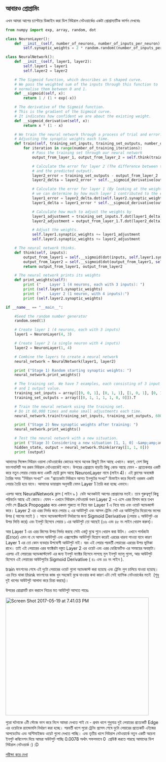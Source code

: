 ## আবারও প্রোগ্রামিং  

<p class="p1">এখন আমরা আগের চ্যাপ্টারে ডিজাইন করা ডিপ নিউরাল নেটওয়ার্কের একটা প্রোগ্রাম্যাটিক ভার্সন দেখবোঃ</p>


```python
from numpy import exp, array, random, dot

class NeuronLayer():
    def __init__(self, number_of_neurons, number_of_inputs_per_neuron):
        self.synaptic_weights = 2 * random.random((number_of_inputs_per_neuron, number_of_neurons)) - 1

class NeuralNetwork():
    def __init__(self, layer1, layer2):
        self.layer1 = layer1
        self.layer2 = layer2

    # The Sigmoid function, which describes an S shaped curve.
    # We pass the weighted sum of the inputs through this function to
    # normalise them between 0 and 1.
    def __sigmoid(self, x):
        return 1 / (1 + exp(-x))

    # The derivative of the Sigmoid function.
    # This is the gradient of the Sigmoid curve.
    # It indicates how confident we are about the existing weight.
    def __sigmoid_derivative(self, x):
        return x * (1 - x)

    # We train the neural network through a process of trial and error.
    # Adjusting the synaptic weights each time.
    def train(self, training_set_inputs, training_set_outputs, number_of_training_iterations):
        for iteration in range(number_of_training_iterations):
            # Pass the training set through our neural network
            output_from_layer_1, output_from_layer_2 = self.think(training_set_inputs)

            # Calculate the error for layer 2 (The difference between the desired output
            # and the predicted output).
            layer2_error = training_set_outputs - output_from_layer_2
            layer2_delta = layer2_error * self.__sigmoid_derivative(output_from_layer_2)

            # Calculate the error for layer 1 (By looking at the weights in layer 1,
            # we can determine by how much layer 1 contributed to the error in layer 2).
            layer1_error = layer2_delta.dot(self.layer2.synaptic_weights.T)
            layer1_delta = layer1_error * self.__sigmoid_derivative(output_from_layer_1)

            # Calculate how much to adjust the weights by
            layer1_adjustment = training_set_inputs.T.dot(layer1_delta)
            layer2_adjustment = output_from_layer_1.T.dot(layer2_delta)

            # Adjust the weights.
            self.layer1.synaptic_weights += layer1_adjustment
            self.layer2.synaptic_weights += layer2_adjustment

    # The neural network thinks.
    def think(self, inputs):
        output_from_layer1 = self.__sigmoid(dot(inputs, self.layer1.synaptic_weights))
        output_from_layer2 = self.__sigmoid(dot(output_from_layer1, self.layer2.synaptic_weights))
        return output_from_layer1, output_from_layer2

    # The neural network prints its weights
    def print_weights(self):
        print ("    Layer 1 (4 neurons, each with 3 inputs): ")
        print (self.layer1.synaptic_weights)
        print ("    Layer 2 (1 neuron, with 4 inputs):")
        print (self.layer2.synaptic_weights)

if __name__ == "__main__":

    #Seed the random number generator
    random.seed(1)

    # Create layer 1 (4 neurons, each with 3 inputs)
    layer1 = NeuronLayer(4, 3)

    # Create layer 2 (a single neuron with 4 inputs)
    layer2 = NeuronLayer(1, 4)

    # Combine the layers to create a neural network
    neural_network = NeuralNetwork(layer1, layer2)

    print ("Stage 1) Random starting synaptic weights: ")
    neural_network.print_weights()

    # The training set. We have 7 examples, each consisting of 3 input values
    # and 1 output value.
    training_set_inputs = array([[0, 0, 1], [0, 1, 1], [1, 0, 1], [0, 1, 0], [1, 0, 0], [1, 1, 1], [0, 0, 0]])
    training_set_outputs = array([[0, 1, 1, 1, 1, 0, 0]]).T

    # Train the neural network using the training set.
    # Do it 60,000 times and make small adjustments each time.
    neural_network.train(training_set_inputs, training_set_outputs, 60000)

    print ("Stage 2) New synaptic weights after training: ")
    neural_network.print_weights()

    # Test the neural network with a new situation.
    print ("Stage 3) Considering a new situation [1, 1, 0] -&amp;amp;amp;amp;amp;amp;gt; ?: ")
    hidden_state, output = neural_network.think(array([1, 1, 0]))
    print (output)
```

<p class="p1">আমাদের সিঙ্গেল নিউরন ওয়ালা নেটওয়ার্কের কোডের সাথে অনেক কিছুই মিল আছে এখানে। কারণ<span class="s1">, </span>বেশ কিছু ফাংশনালিটি সব রকম নিউরাল নেটওয়ার্কেই লাগে। উপরের প্রোগ্রামে বাড়তি কিছু কোড আছে যেমন<span class="s1"> - </span>প্রত্যেকবার একটি করে নতুন লেয়ার নেয়ার জন্য একটি ছোট্ট ক্লাস আছে<span class="s1"> NeuronLayer </span>নামে (লাইন 4)। এই ক্লাসের অবজেক্ট তৈরির সময় "নিউরন সংখ্যা" এবং "প্রত্যেকটা নিউরনে আগত ইনপুটের সংখ্যা" ডিফাইন করে দিলেই ওরকম একটা লেয়ার তৈরি হয়ে যাবে। আমাদের ডায়াগ্রাম অনুযায়ী যেমন<span class="s1"> Layer 1 </span>তৈরি করা হচ্ছে এভাবে।</p>
<p class="p1">এরপর আছে<span class="s1"> NeuralNetwork </span>ক্লাস ( লাইন ৯ )  যেটা অনেকটাই আগের প্রোগ্রামের মতই। তবে গুরুত্বপূর্ণ কিছু পরিবর্তন আছে এই কোডে। যেমন<span class="s1"> - </span>এখানে নিউরাল নেটওয়ার্ক যখন<span class="s1"> Layer 2 -</span>এ এসে এরর হিসাব করে তখন সেটা সে<span class="s1"> Back Propogate </span>করে একদম শুরুতে না নিয়ে বরং<span class="s1"> Layer 1 </span>এ নিয়ে যায় এবং ওয়েট অ্যাডজাস্ট করে।<span class="s1"> Layer 2 </span>এর এরর নির্ভর করে লেয়ার ২ এর আউটপুট এবং আসল ট্রেনিং সেট এর আউটপুটের বিয়োগের ফলের উপর ( আগের মতই ) । সাথে অ্যাডজাস্টমেন্ট নির্ধারণের জন্য<span class="s1"> Sigmoid Derivative (লেয়ার ২ আউটপুট এর উপর ভিত্তি করে) </span>এবং ইনপুট হিসেবে লেয়ার ১ এর আউটপুট তো আছেই<span class="s1"> (৩৬ এবং ৪৫ </span>নং লাইন খেয়াল করুন<span class="s1">)</span>।</p>
<p class="p1">আর<span class="s1"> Layer 1 </span>এর এরর কিসের উপর নির্ভর করছে সেটা একটু বুঝে শুনে খেয়াল করা উচিৎ। এখানে পার্থক্যটা<span class="s1"> (Error) </span>এমন না যে আসল আউটপুট এবং এক্সপেক্টেড আউটপুট বিয়োগ করেই এররের ধারনা পাওয়া যাবে কারণ<span class="s1"> Layer 1 </span>এর তো কোন ব্যবহার উপযোগী আউটপুট নাই। বরং এই লেয়ার পরবর্তী লেয়ারের এররের উপর ভূমিকা রাখে। তাই এই লেয়ারের এরর ফ্যাক্টরটা বস্তুত<span class="s1"> Layer 2 </span>এর ওয়েট এবং এরর ডেরিভেটিভ এর সমন্বয়ের অবস্থাটা। এরপর এই লেয়ারের অ্যাডজাস্টমেন্ট এর জন্য ইনপুট ফ্যাক্টর হিসেবে লাগছে মুল ইনপুট ভ্যালু গুলো<span class="s1">, </span>আর আউটপুট হিসেবে এই লেয়ারের আউটপুটের<span class="s1"> Sigmoid Derivative ( ৪১ এবং ৪৪ নং লাইন ). </span></p>
<p class="p1"><span class="s1">train </span>ফাংশনের শেষে এই দুটো লেয়ারের ওয়েট গুলো অ্যাডজাস্ট করা হয়েছে এবং ট্রেনিং লুপ চালিয়ে যাওয়া হয়েছে। এর নিচে থাকা<span class="s1"> think </span>ফাংশনের কাজ খুব সহজেই বুঝে যাওয়ার কথা কারণ এটা সেই ব্যাসিক নেটওয়ার্কের মতই<span class="s1">  (</span>শুধু দুই ধাপের আউটপুট আলাদা করে চিন্তা করছে)।</p>
<p class="p1">উপরের প্রোগ্রামটি রান করালে নিচের মত আউটপুট আসতে পারেঃ</p>
<p class="p1"><img class=" size-full wp-image-1726 aligncenter" src="https://nuhil.files.wordpress.com/2017/05/screen-shot-2017-05-19-at-7-41-03-pm.png" alt="Screen Shot 2017-05-19 at 7.41.03 PM" width="464" height="381" /></p>
<p class="p1">পুরো ঘটনাকে ৩টী স্টেজে ভাগ করে নিলে আমরা দেখতে পাই যে<span class="s1"> - </span>প্রথম ধাপে শুধুমাত্র দুই লেয়ারের প্রত্যেকটি<span class="s1"> Edge </span>এর ওয়েটকে র‍্যান্ডোমলি নির্ধারণ করা হচ্ছে। পরবর্তী ধাপে পুরো ট্রেনিং প্রসেস শেষে দুটো লেয়ারের প্রত্যেকটি এইজের আপডেটেড এবং অপ্টিমাইজড ওয়েট গুলো দেখতে পাচ্ছি। এবং তৃতীয় ধাপে নিউরাল নেটওয়ার্কে নতুন একটি অচেনা ইনপুট কম্বিনেশন দিয়ে আমরা অউটপুট পাচ্ছি<span class="s1"> 0.0078 </span>অর্থাৎ সফলভাবে<span class="s1"> 0  </span>প্রেডিক্ট করতে পারছে আমাদের ডিপ নিউরাল নেটওয়ার্ক :) :D</p>


[পরীক্ষা করে দেখা](multi-layer-nn-check.md)